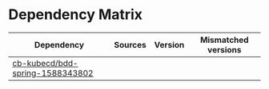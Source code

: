 # Dependency Matrix

Dependency | Sources | Version | Mismatched versions
---------- | ------- | ------- | -------------------
[cb-kubecd/bdd-spring-1588343802](https://github.com/cb-kubecd/bdd-spring-1588343802.git) |  | []() | 
